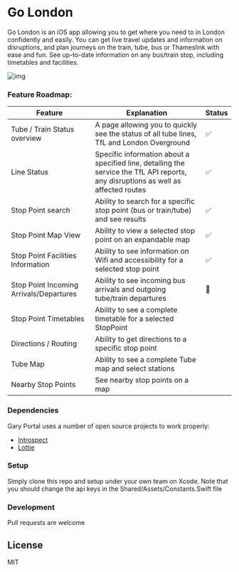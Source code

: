 # Go London


Go London is an iOS app allowing you to get where you need to in London confidently and easily. You can get live travel updates and information on disruptions, and
plan journeys on the train, tube, bus or Thameslink with ease and fun. See up-to-date information on any bus/train stop, including timetables and facilities.

![img](https://cdn.tomk.online/tomk/garygopromo-min.jpg)

### Feature Roadmap:

| Feature       | Explanation   | Status  |
| ------------- |---------------| -----|
| Tube / Train Status overview      | A page allowing you to quickly see the status of all tube lines, TfL and London Overground | ✅ |
| Line Status      | Specific information about a specified line, detailing the service the TfL API reports, any disruptions as well as affected routes | ✅ |
| Stop Point search | Ability to search for a specific stop point (bus or train/tube) and see results      |✅ |
| Stop Point Map View | Ability to view a selected stop point on an expandable map      |✅|
| Stop Point Facilities Information | Ability to see information on Wifi and accessibility for a selected stop point      |✅ |
| Stop Point Incoming Arrivals/Departures | Ability to see incoming bus arrivals and outgoing tube/train departures | 🔁 |
| Stop Point Timetables | Ability to see a complete timetable for a selected StopPoint | |
| Directions / Routing | Ability to get directions to a specific stop point | |
| Tube Map | Ability to see a complete Tube map and select stations | |
| Nearby Stop Points | See nearby stop points on a map | |


### Dependencies

Gary Portal uses a number of open source projects to work properly:

* [Introspect](https://github.com/siteline/SwiftUI-Introspect)
* [Lottie](https://github.com/airbnb/lottie-ios)

### Setup
Simply clone this repo and setup under your own team on Xcode. Note that you should change the api keys in the Shared/Assets/Constants.Swift file

### Development

Pull requests are welcome

License
----

MIT



